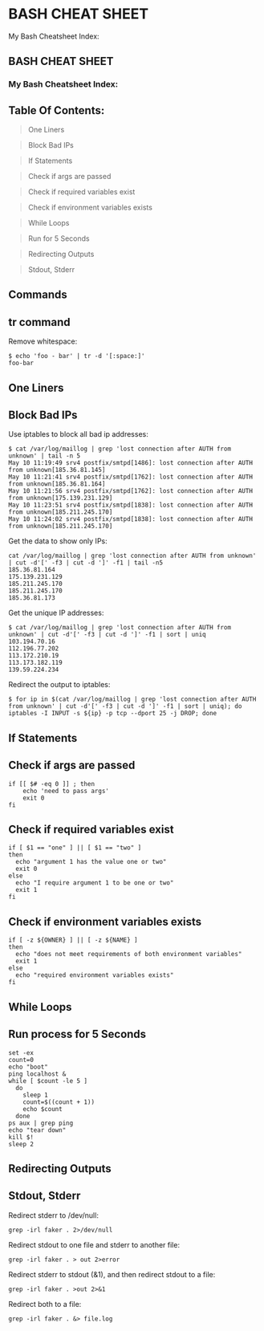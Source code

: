 # BASH CHEAT SHEET

My Bash Cheatsheet Index:

## BASH CHEAT SHEET <a id="9030"></a>

### My Bash Cheatsheet Index: <a id="b1cc"></a>

## Table Of Contents: <a id="f1e1"></a>

> One Liners

> Block Bad IPs

> If Statements

> Check if args are passed

> Check if required variables exist

> Check if environment variables exists

> While Loops

> Run for 5 Seconds

> Redirecting Outputs

> Stdout, Stderr

## Commands <a id="e775"></a>

## tr command <a id="bbc1"></a>

Remove whitespace:

```text
$ echo 'foo - bar' | tr -d '[:space:]'
foo-bar
```

## One Liners <a id="3b77"></a>

## Block Bad IPs <a id="371f"></a>

Use iptables to block all bad ip addresses:

```text
$ cat /var/log/maillog | grep 'lost connection after AUTH from unknown' | tail -n 5
May 10 11:19:49 srv4 postfix/smtpd[1486]: lost connection after AUTH from unknown[185.36.81.145]
May 10 11:21:41 srv4 postfix/smtpd[1762]: lost connection after AUTH from unknown[185.36.81.164]
May 10 11:21:56 srv4 postfix/smtpd[1762]: lost connection after AUTH from unknown[175.139.231.129]
May 10 11:23:51 srv4 postfix/smtpd[1838]: lost connection after AUTH from unknown[185.211.245.170]
May 10 11:24:02 srv4 postfix/smtpd[1838]: lost connection after AUTH from unknown[185.211.245.170]
```

Get the data to show only IPs:

```text
cat /var/log/maillog | grep 'lost connection after AUTH from unknown' | cut -d'[' -f3 | cut -d ']' -f1 | tail -n5
185.36.81.164
175.139.231.129
185.211.245.170
185.211.245.170
185.36.81.173
```

Get the unique IP addresses:

```text
$ cat /var/log/maillog | grep 'lost connection after AUTH from unknown' | cut -d'[' -f3 | cut -d ']' -f1 | sort | uniq
103.194.70.16
112.196.77.202
113.172.210.19
113.173.182.119
139.59.224.234
```

Redirect the output to iptables:

```text
$ for ip in $(cat /var/log/maillog | grep 'lost connection after AUTH from unknown' | cut -d'[' -f3 | cut -d ']' -f1 | sort | uniq); do iptables -I INPUT -s ${ip} -p tcp --dport 25 -j DROP; done
```

## If Statements <a id="e51b"></a>

## Check if args are passed <a id="c78a"></a>

```text
if [[ $# -eq 0 ]] ; then
    echo 'need to pass args'
    exit 0
fi
```

## Check if required variables exist <a id="1a57"></a>

```text
if [ $1 == "one" ] || [ $1 == "two" ]
then
  echo "argument 1 has the value one or two"
  exit 0
else
  echo "I require argument 1 to be one or two"
  exit 1
fi
```

## Check if environment variables exists <a id="a333"></a>

```text
if [ -z ${OWNER} ] || [ -z ${NAME} ]
then
  echo "does not meet requirements of both environment variables"
  exit 1
else
  echo "required environment variables exists"
fi
```

## While Loops <a id="9321"></a>

## Run process for 5 Seconds <a id="b307"></a>

```text
set -ex
count=0
echo "boot"
ping localhost &
while [ $count -le 5 ]
  do
    sleep 1
    count=$((count + 1))
    echo $count
  done
ps aux | grep ping
echo "tear down"
kill $!
sleep 2
```

## Redirecting Outputs <a id="b06b"></a>

## Stdout, Stderr <a id="6774"></a>

Redirect stderr to /dev/null:

```text
grep -irl faker . 2>/dev/null
```

Redirect stdout to one file and stderr to another file:

```text
grep -irl faker . > out 2>error
```

Redirect stderr to stdout \(&1\), and then redirect stdout to a file:

```text
grep -irl faker . >out 2>&1
```

Redirect both to a file:

```text
grep -irl faker . &> file.log
```
